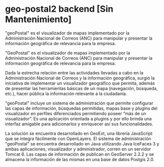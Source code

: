 # geo-postal2 backend [Sin Mantenimiento]

"geoPostal" es el visualizador de mapas implementado por la Administración Nacional de Correos (ANC) para manipular y presentar la información geográfica de relevancia para la empresa.

"GeoPostal" es el visualizador de mapas implementado por la Administración Nacional de Correos (ANC) para manipular y presentar la información geográfica de relevancia para la empresa.

Dada la estrecha relación entre las actividades llevadas a cabo en la Administración Nacional de Correos y la información geográfica, surgió la iniciativa de implementar un visualizador geográfico que permita, además de presentar las herramientas básicas de un mapa (navegación, búsqueda, etc.), hacer pública la información relevante a la ciudadanía.

"geoPostal" incluye un sistema de administración que permite configurar las capas de información, búsquedas permitidas, mapas base y plugins del visualizador en perfiles diferenciados permitiendo poseer “más de un visualizador”. Es una aplicación orientada a plugins y por ello brinda una interfaz amigable para adicionarlos y enriquecer así sus funcionalidades.

La solución se encuentra desarrollado en GeoExt, una librería JavaScript que se integra fácilmente con OpenLayers. El sistema de administración "geoPostal" se encuentra desarrollado en Java utilizando Java IceFaces 3 y ambas aplicaciones, visualizador y administrador, corren en un servidor Tomcat 6.  Las capas de información de publican en GeoServer 2.2.2 y se almacena la información de las mismas en una base de datos Postgis 2.0.
